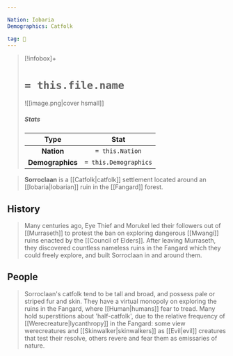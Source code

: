 ```yaml
---

Nation: Iobaria
Demographics: Catfolk

tag: 🌃
---
```


> [!infobox]+
> #  `= this.file.name`
> ![[image.png|cover hsmall]]
> ##### Stats
> Type | Stat |
> :---:|:---:|
> **Nation** | `= this.Nation` |
> **Demographics** | `= this.Demographics` |



> **Sorroclaan** is a [[Catfolk|catfolk]] settlement located around an [[Iobaria|Iobarian]] ruin in the [[Fangard]] forest.


## History

> Many centuries ago, Eye Thief and Morukel led their followers out of [[Murraseth]] to protest the ban on exploring dangerous [[Mwangi]] ruins enacted by the [[Council of Elders]]. After leaving Murraseth, they discovered countless nameless ruins in the Fangard which they could freely explore, and built Sorroclaan in and around them.


## People

> Sorroclaan's catfolk tend to be tall and broad, and possess pale or striped fur and skin. They have a virtual monopoly on exploring the ruins in the Fangard, where [[Human|humans]] fear to tread. Many hold superstitions about 'half-catfolk', due to the relative frequency of [[Werecreature|lycanthropy]] in the Fangard: some view werecreatures and [[Skinwalker|skinwalkers]] as [[Evil|evil]] creatures that test their resolve, others revere and fear them as emissaries of nature.







